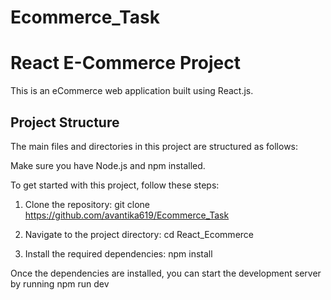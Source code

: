 # Ecommerce_Task
# React E-Commerce Project

This is an eCommerce web application built using React.js. 

## Project Structure

The main files and directories in this project are structured as follows:

Make sure you have Node.js and npm installed.

To get started with this project, follow these steps:

1. Clone the repository:
   git clone https://github.com/avantika619/Ecommerce_Task

2. Navigate to the project directory:
    cd React_Ecommerce
   
3. Install the required dependencies:
     npm install

 Once the dependencies are installed, you can start the development server by running
 npm run dev
